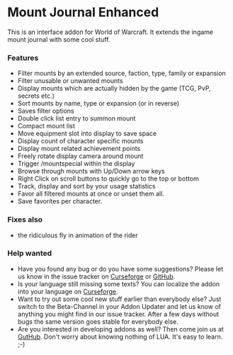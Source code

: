 # Mount Journal Enhanced

This is an interface addon for World of Warcraft. It extends the ingame mount journal with some cool stuff.

### Features

+ Filter mounts by an extended source, faction, type, family or expansion
+ Filter unusable or unwanted mounts
+ Display mounts which are actually hidden by the game (TCG, PvP, secrets etc.)
+ Sort mounts by name, type or expansion (or in reverse)
+ Saves filter options
+ Double click list entry to summon mount
+ Compact mount list
+ Move equipment slot into display to save space
+ Display count of character specific mounts
+ Display mount related achievement points
+ Freely rotate display camera around mount
+ Trigger /mountspecial within the display
+ Browse through mounts with Up/Down arrow keys
+ Right Click on scroll buttons to quickly go to the top or bottom  
+ Track, display and sort by your usage statistics
+ Favor all filtered mounts at once or unset them all.
+ Save favorites per character.

### Fixes also
+ the ridiculous fly in animation of the rider

### Help wanted

- Have you found any bug or do you have some suggestions? Please let us know in the issue tracker on [Curseforge](https://www.curseforge.com/wow/addons/mount-journal-enhanced/issues) or [GitHub](https://github.com/exochron/MountJournalEnhanced/issues).
- Is your language still missing some texts? You can localize the addon into your language on [Curseforge](https://www.curseforge.com/wow/addons/mount-journal-enhanced/localization).
- Want to try out some cool new stuff earlier than everybody else? Just switch to the Beta-Channel in your Addon Updater and let us know of anything you might find in our issue tracker. After a few days without bugs the same version goes stable for everybody else.
- Are you interested in developing addons as well? Then come join us at [GutHub](https://github.com/exochron/MountJournalEnhanced). Don't worry about knowing nothing of LUA. It's easy to learn. ;-)
